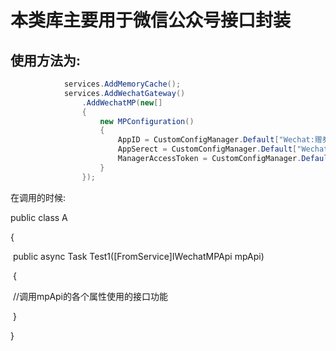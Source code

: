 # 本类库主要用于微信公众号接口封装

## 使用方法为:

```c#
			services.AddMemoryCache();
​            services.AddWechatGateway()
​                .AddWechatMP(new[]
​                {
​                    new MPConfiguration()
​                    {
​                        AppID = CustomConfigManager.Default["Wechat:赠券:AppID"],
​                        AppSerect = CustomConfigManager.Default["Wechat:赠券:AppSerect"],
​                        ManagerAccessToken = CustomConfigManager.Default["Wechat:赠券:ManageToken"].ToBool()
​                    }
​                });

```



在调用的时候:

public class A

{

​		public async Task<IActionnResult> Test1([FromService]IWechatMPApi mpApi)

​		{

​				//调用mpApi的各个属性使用的接口功能

​		}

}